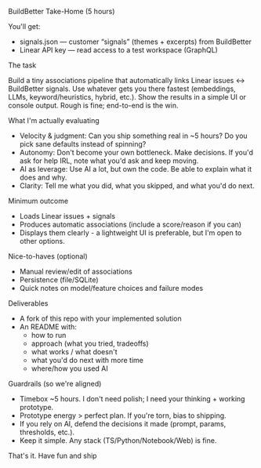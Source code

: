 BuildBetter Take-Home (5 hours)

You'll get:
- signals.json — customer “signals” (themes + excerpts) from BuildBetter
- Linear API key — read access to a test workspace (GraphQL)

The task

Build a tiny associations pipeline that automatically links Linear issues ↔ BuildBetter signals. Use whatever gets you there fastest (embeddings, LLMs, keyword/heuristics, hybrid, etc.). Show the results in a simple UI or console output. Rough is fine; end-to-end is the win.

What I'm actually evaluating
- Velocity & judgment: Can you ship something real in ~5 hours? Do you pick sane defaults instead of spinning?
- Autonomy: Don't become your own bottleneck. Make decisions. If you'd ask for help IRL, note what you'd ask and keep moving.
- AI as leverage: Use AI a lot, but own the code. Be able to explain what it does and why.
- Clarity: Tell me what you did, what you skipped, and what you'd do next.

Minimum outcome
- Loads Linear issues + signals
- Produces automatic associations (include a score/reason if you can)
- Displays them clearly - a lightweight UI is preferable, but I'm open to other options.

Nice-to-haves (optional)
- Manual review/edit of associations
- Persistence (file/SQLite)
- Quick notes on model/feature choices and failure modes

Deliverables
- A fork of this repo with your implemented solution
- An README with:
    - how to run
    - approach (what you tried, tradeoffs)
    - what works / what doesn't
    - what you'd do next with more time
    - where/how you used AI

Guardrails (so we're aligned)
- Timebox ~5 hours. I don't need polish; I need your thinking + working prototype.
- Prototype energy > perfect plan. If you're torn, bias to shipping.
- If you rely on AI, defend the decisions it made (prompt, params, thresholds, etc.).
- Keep it simple. Any stack (TS/Python/Notebook/Web) is fine.

That's it. Have fun and ship
